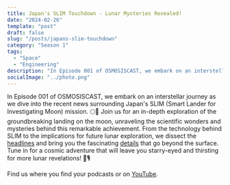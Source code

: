 ```yaml
---
title: Japan's SLIM Touchdown - Lunar Mysteries Revealed!
date: "2024-02-26"
template: "post"
draft: false
slug: "/posts/japans-slim-touchdown"
category: "Season 1"
tags:
  - "Space"
  - "Engineering"
description: "In Episode 001 of OSMOSISCAST, we embark on an interstellar journey as we dive into the recent news surrounding Japan's SLIM (Smart Lander for Investigating Moon) mission."
socialImage: "../photo.png"
---
```


In Episode 001 of OSMOSISCAST, we embark on an interstellar journey as we dive into the recent news surrounding Japan's SLIM (Smart Lander for Investigating Moon) mission. 🌕🚀 Join us for an in-depth exploration of the groundbreaking landing on the moon, unraveling the scientific wonders and mysteries behind this remarkable achievement. From the technology behind SLIM to the implications for future lunar exploration, we dissect the [headlines](https://www.bbc.co.uk/news/science-environment-68131105) and bring you the fascinating [details](https://www.jstage.jst.go.jp/article/astj/17/0/17_JSASS-D-16-00050/_pdf/-char/ja) that go beyond the surface. Tune in for a cosmic adventure that will leave you starry-eyed and thirsting for more lunar revelations! 🌌🎙️

Find us where you find your podcasts or on [YouTube](https://www.youtube.com/channel/UCZASNs8eKR3AKpLkkPAYnuQ).
